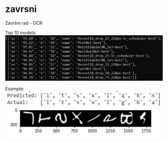 # zavrsni
Završni rad - OCR

Top 10 models:  
![Top 10 models](./repo-src/best_models.png)

Example:  
![Predictions example](./repo-src/resnet18_dd_example.png)
